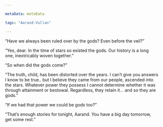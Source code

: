 ```yaml
---

metaData: metaData

tags: "Aarand-Vullan"

---
```


“Have we always been ruled over by the gods? Even before the veil?”

“Yes, dear. In the time of stars so existed the gods. Our history is a long one, inextricably woven together.”

“So when did the gods come?”

“The truth, child, has been distorted over the years. I can’t give you answers I know to be true.. but I believe they came from our people, ascended into the stars. Whatever power they possess I cannot determine whether it was through attainment or bestowal. Regardless, they retain it… and so they are gods.”

“If we had that power we could be gods too?”

“That’s enough stories for tonight, Aarand. You have a big day tomorrow, get some rest.”